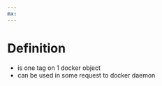 ```yaml
---
mx:  
---
```


# Definition
- is one tag on 1 docker object
- can be used in some request to docker daemon